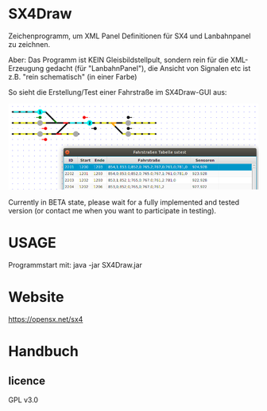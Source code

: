 # SX4Draw

Zeichenprogramm, um XML Panel Definitionen für SX4 und Lanbahnpanel zu zeichnen.

Aber: Das Programm ist KEIN Gleisbildstellpult, sondern rein für die XML-Erzeugung gedacht
(für "LanbahnPanel"), die Ansicht von Signalen etc ist z.B. "rein schematisch" (in einer Farbe)

So sieht die Erstellung/Test einer Fahrstraße im SX4Draw-GUI aus:

![SX4 GUI](sx4draw-1.png)

Currently in BETA state, please wait for a fully implemented and tested version (or contact me when you want to participate in testing).

# USAGE

Programmstart mit: java -jar SX4Draw.jar

# Website

<https://opensx.net/sx4>

# Handbuch

<page2>

## licence

GPL v3.0
